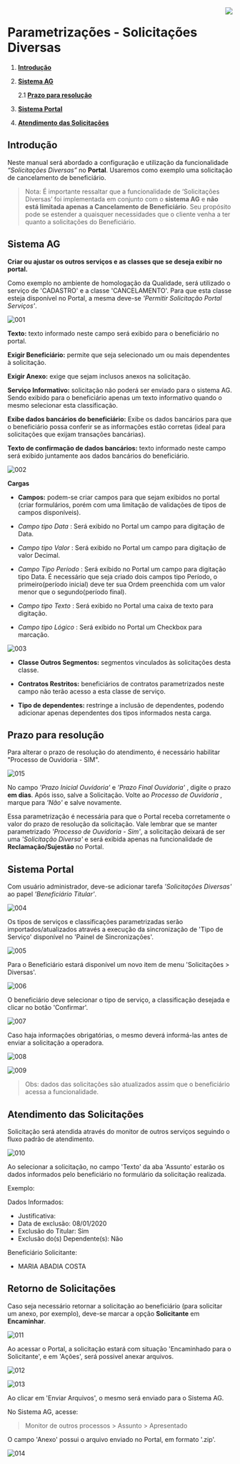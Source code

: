 <img src="../../src/images/benner_rgb.png" align="right"/>

# Parametrizações - Solicitações Diversas

1.  **[Introdução](#introdução)**
2.  **[Sistema AG](#sistema-ag)**

    2.1 **[Prazo para resolução](#prazo-para-resolução)**

3.  **[Sistema Portal](#sistema-portal)**
4.  **[Atendimento das Solicitações](#atendimento-das-solicitações)**

## Introdução

Neste manual será abordado a configuração e utilização da funcionalidade *“Solicitações Diversas”* no **Portal**. Usaremos como exemplo uma solicitação de cancelamento de beneficiário.

> Nota: É importante ressaltar que a funcionalidade de ‘Solicitações Diversas’ foi implementada em conjunto com o **sistema AG** e **não está limitada apenas a Cancelamento de Beneficiário**. Seu propósito pode se estender a quaisquer necessidades que o cliente venha a ter quanto a solicitações do Beneficiário.

## Sistema AG
**Criar ou ajustar os outros serviços e as classes que se deseja exibir no portal.**

Como exemplo no ambiente de homologação da Qualidade, será utilizado o serviço de 'CADASTRO' e a classe 'CANCELAMENTO'. Para que esta classe esteja disponível no Portal, a mesma deve-se *'Permitir Solicitação Portal Serviços'*.

![001](src/images/001.png)

**Texto:** texto informado neste campo será exibido para o beneficiário no portal.

**Exigir Beneficiário:** permite que seja selecionado um ou mais dependentes à solicitação.

**Exigir Anexo:** exige que sejam inclusos anexos na solicitação.

**Serviço Informativo:** solicitação não poderá ser enviado para o sistema AG. Sendo exibido para o beneficiário apenas um texto informativo quando o mesmo selecionar esta classificação.

**Exibe dados bancários do beneficiário:** Exibe os dados bancários para que o beneficiário possa conferir se as informações estão corretas (ideal para solicitações que exijam transações bancárias).

**Texto de confirmação de dados bancários:** texto informado neste campo será exibido juntamente aos dados bancários do beneficiário.

![002](src/images/002.png)

**Cargas**

* **Campos:** podem-se criar campos para que sejam exibidos no portal (criar formulários, porém com uma limitação de validações de tipos de campos disponíveis).

-  *Campo tipo Data* : Será exibido no Portal um campo para digitação de Data.

-  *Campo tipo Valor* : Será exibido no Portal um campo para digitação de valor Decimal.

 -  *Campo Tipo Período* : Será exibido no Portal um campo para digitação tipo Data. É necessário que seja criado dois campos tipo Período, o primeiro(período inicial) deve ter sua Ordem preenchida com um valor menor que o segundo(período final).

 -  *Campo tipo Texto* : Será exibido no Portal uma caixa de texto para digitação.

 -  *Campo tipo Lógico* : Será exibido no Portal um Checkbox para marcação. 

 ![003](src/images/003.png)

* **Classe Outros Segmentos:** segmentos vinculados às solicitações desta classe.

* **Contratos Restritos:** beneficiários de contratos parametrizados neste campo não terão acesso a esta classe de serviço.

* **Tipo de dependentes:** restringe a inclusão de dependentes, podendo adicionar apenas dependentes dos tipos informados nesta carga.

## Prazo para resolução

Para alterar o prazo de resolução do atendimento, é necessário habilitar "Processo de Ouvidoria - SIM".

 ![015](src/images/015.png)

 No campo *'Prazo Inicial Ouvidoria'* e *'Prazo Final Ouvidoria'* , digite o prazo **em dias**. Após isso, salve a Solicitação.
 Volte ao *Processo de Ouvidoria* , marque para *'Não'* e salve novamente.

Essa parametrização é necessária para que o Portal receba corretamente o valor do prazo de resolução da solicitação.
Vale lembrar que se manter parametrizado *'Processo de Ouvidoria - Sim'*, a solicitação deixará de ser uma *'Solicitação Diversa'* e será exibida apenas na funcionalidade de **Reclamação/Sujestão** no Portal.


## Sistema Portal

Com usuário administrador, deve-se adicionar tarefa *'Solicitações Diversas'* ao papel  *'Beneficiário Titular'*.

![004](src/images/004.png)

Os tipos de serviços e classificações parametrizadas serão importados/atualizados através a execução da sincronização de 'Tipo de Serviço' disponível no 'Painel de Sincronizações'.

![005](src/images/005.png)

Para o Beneficiário estará disponível um novo item de menu 'Solicitações > Diversas'.

![006](src/images/006.png)

O beneficiário deve selecionar o tipo de serviço, a classificação desejada e clicar no botão 'Confirmar'.

![007](src/images/007.png)

Caso haja informações obrigatórias, o mesmo deverá informá-las antes de enviar a solicitação a operadora.

![008](src/images/008.png)

![009](src/images/009.png)

>Obs: dados das solicitações são atualizados assim que o beneficiário acessa a funcionalidade.

## Atendimento das Solicitações

Solicitação será atendida através do monitor de outros serviços seguindo o fluxo padrão de atendimento.

![010](src/images/010.png)

Ao selecionar a solicitação, no campo 'Texto' da aba 'Assunto' estarão os dados informados pelo beneficiário no formulário da solicitação realizada.

Exemplo:

Dados Informados:

- Justificativa: 
- Data de exclusão: 08/01/2020
- Exclusão do Titular: Sim
- Exclusão do(s) Dependente(s): Não

Beneficiário Solicitante:
- MARIA ABADIA COSTA

## Retorno de Solicitações

Caso seja necessário retornar a solicitação ao beneficiário (para solicitar um anexo, por exemplo), deve-se marcar a opção **Solicitante** em **Encaminhar**.

![011](src/images/011.png)

Ao acessar o Portal, a solicitação estará com situação 'Encaminhado para o Solicitante', e em 'Ações', será possivel anexar arquivos.

![012](src/images/012.png)

![013](src/images/013.png)

Ao clicar em 'Enviar Arquivos', o mesmo será enviado para o  Sistema AG.

No Sistema AG, acesse:

>Monitor de outros processos > Assunto > Apresentado

O campo 'Anexo' possui o arquivo enviado no Portal, em formato '.zip'.

![014](src/images/014.png)